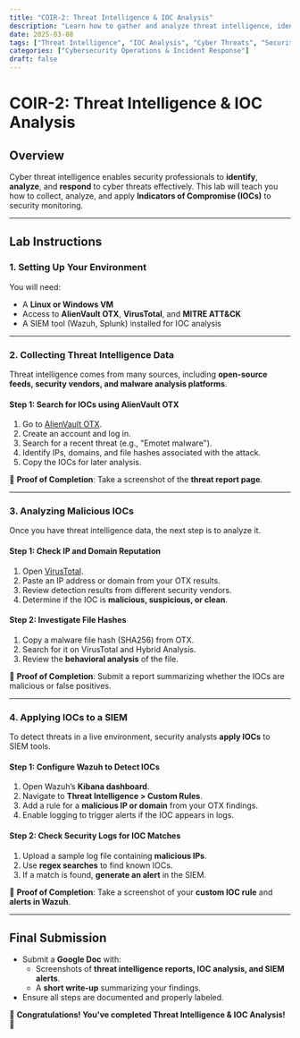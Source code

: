 ```yaml
---
title: "COIR-2: Threat Intelligence & IOC Analysis"
description: "Learn how to gather and analyze threat intelligence, identify Indicators of Compromise (IOCs), and apply them to cybersecurity defense strategies."
date: 2025-03-08
tags: ["Threat Intelligence", "IOC Analysis", "Cyber Threats", "Security Monitoring"]
categories: ["Cybersecurity Operations & Incident Response"]
draft: false
---
```


# COIR-2: Threat Intelligence & IOC Analysis

## Overview
Cyber threat intelligence enables security professionals to **identify**, **analyze**, and **respond** to cyber threats effectively. This lab will teach you how to collect, analyze, and apply **Indicators of Compromise (IOCs)** to security monitoring.

---

## Lab Instructions

### **1. Setting Up Your Environment**
You will need:
- A **Linux or Windows VM**
- Access to **AlienVault OTX**, **VirusTotal**, and **MITRE ATT&CK**
- A SIEM tool (Wazuh, Splunk) installed for IOC analysis

---

### **2. Collecting Threat Intelligence Data**
Threat intelligence comes from many sources, including **open-source feeds, security vendors, and malware analysis platforms**.

#### **Step 1: Search for IOCs using AlienVault OTX**
1. Go to [AlienVault OTX](https://otx.alienvault.com).
2. Create an account and log in.
3. Search for a recent threat (e.g., "Emotet malware").
4. Identify IPs, domains, and file hashes associated with the attack.
5. Copy the IOCs for later analysis.

📝 **Proof of Completion**: Take a screenshot of the **threat report page**.

---

### **3. Analyzing Malicious IOCs**
Once you have threat intelligence data, the next step is to analyze it.

#### **Step 1: Check IP and Domain Reputation**
1. Open [VirusTotal](https://www.virustotal.com).
2. Paste an IP address or domain from your OTX results.
3. Review detection results from different security vendors.
4. Determine if the IOC is **malicious, suspicious, or clean**.

#### **Step 2: Investigate File Hashes**
1. Copy a malware file hash (SHA256) from OTX.
2. Search for it on VirusTotal and Hybrid Analysis.
3. Review the **behavioral analysis** of the file.

📝 **Proof of Completion**: Submit a report summarizing whether the IOCs are malicious or false positives.

---

### **4. Applying IOCs to a SIEM**
To detect threats in a live environment, security analysts **apply IOCs** to SIEM tools.

#### **Step 1: Configure Wazuh to Detect IOCs**
1. Open Wazuh’s **Kibana dashboard**.
2. Navigate to **Threat Intelligence > Custom Rules**.
3. Add a rule for a **malicious IP or domain** from your OTX findings.
4. Enable logging to trigger alerts if the IOC appears in logs.

#### **Step 2: Check Security Logs for IOC Matches**
1. Upload a sample log file containing **malicious IPs**.
2. Use **regex searches** to find known IOCs.
3. If a match is found, **generate an alert** in the SIEM.

📝 **Proof of Completion**: Take a screenshot of your **custom IOC rule** and **alerts in Wazuh**.

---

## Final Submission
- Submit a **Google Doc** with:
  - Screenshots of **threat intelligence reports, IOC analysis, and SIEM alerts**.
  - A **short write-up** summarizing your findings.
- Ensure all steps are documented and properly labeled.

🚀 **Congratulations! You've completed Threat Intelligence & IOC Analysis!** 🚀

